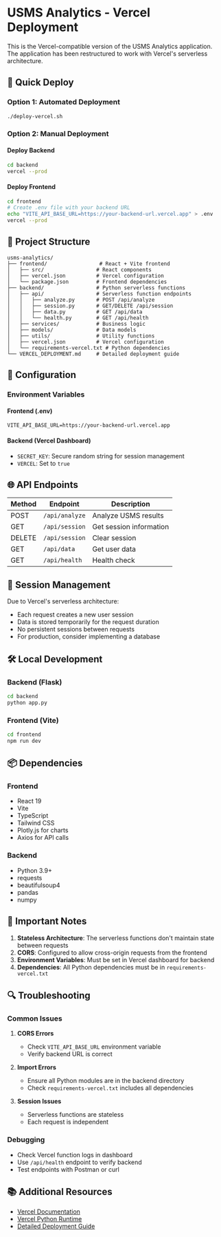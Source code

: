# USMS Analytics - Vercel Deployment

This is the Vercel-compatible version of the USMS Analytics application. The application has been restructured to work with Vercel's serverless architecture.

## 🚀 Quick Deploy

### Option 1: Automated Deployment
```bash
./deploy-vercel.sh
```

### Option 2: Manual Deployment

#### Deploy Backend
```bash
cd backend
vercel --prod
```

#### Deploy Frontend
```bash
cd frontend
# Create .env file with your backend URL
echo "VITE_API_BASE_URL=https://your-backend-url.vercel.app" > .env
vercel --prod
```

## 📁 Project Structure

```
usms-analytics/
├── frontend/                 # React + Vite frontend
│   ├── src/                 # React components
│   ├── vercel.json          # Vercel configuration
│   └── package.json         # Frontend dependencies
├── backend/                 # Python serverless functions
│   ├── api/                 # Serverless function endpoints
│   │   ├── analyze.py       # POST /api/analyze
│   │   ├── session.py       # GET/DELETE /api/session
│   │   ├── data.py          # GET /api/data
│   │   └── health.py        # GET /api/health
│   ├── services/            # Business logic
│   ├── models/              # Data models
│   ├── utils/               # Utility functions
│   ├── vercel.json          # Vercel configuration
│   └── requirements-vercel.txt # Python dependencies
└── VERCEL_DEPLOYMENT.md     # Detailed deployment guide
```

## 🔧 Configuration

### Environment Variables

#### Frontend (.env)
```
VITE_API_BASE_URL=https://your-backend-url.vercel.app
```

#### Backend (Vercel Dashboard)
- `SECRET_KEY`: Secure random string for session management
- `VERCEL`: Set to `true`

## 🌐 API Endpoints

| Method | Endpoint | Description |
|--------|----------|-------------|
| POST | `/api/analyze` | Analyze USMS results |
| GET | `/api/session` | Get session information |
| DELETE | `/api/session` | Clear session |
| GET | `/api/data` | Get user data |
| GET | `/api/health` | Health check |

## 🔄 Session Management

Due to Vercel's serverless architecture:
- Each request creates a new user session
- Data is stored temporarily for the request duration
- No persistent sessions between requests
- For production, consider implementing a database

## 🛠️ Local Development

### Backend (Flask)
```bash
cd backend
python app.py
```

### Frontend (Vite)
```bash
cd frontend
npm run dev
```

## 📦 Dependencies

### Frontend
- React 19
- Vite
- TypeScript
- Tailwind CSS
- Plotly.js for charts
- Axios for API calls

### Backend
- Python 3.9+
- requests
- beautifulsoup4
- pandas
- numpy

## 🚨 Important Notes

1. **Stateless Architecture**: The serverless functions don't maintain state between requests
2. **CORS**: Configured to allow cross-origin requests from the frontend
3. **Environment Variables**: Must be set in Vercel dashboard for backend
4. **Dependencies**: All Python dependencies must be in `requirements-vercel.txt`

## 🔍 Troubleshooting

### Common Issues

1. **CORS Errors**
   - Check `VITE_API_BASE_URL` environment variable
   - Verify backend URL is correct

2. **Import Errors**
   - Ensure all Python modules are in the backend directory
   - Check `requirements-vercel.txt` includes all dependencies

3. **Session Issues**
   - Serverless functions are stateless
   - Each request is independent

### Debugging

- Check Vercel function logs in dashboard
- Use `/api/health` endpoint to verify backend
- Test endpoints with Postman or curl

## 📚 Additional Resources

- [Vercel Documentation](https://vercel.com/docs)
- [Vercel Python Runtime](https://vercel.com/docs/functions/serverless-functions/runtimes/python)
- [Detailed Deployment Guide](./VERCEL_DEPLOYMENT.md) 